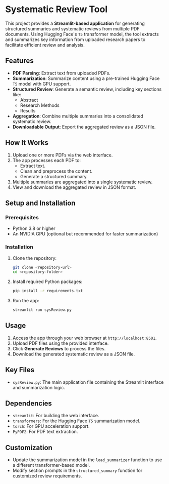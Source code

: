 

# Systematic Review Tool

This project provides a **Streamlit-based application** for generating structured summaries and systematic reviews from multiple PDF documents. Using Hugging Face's `T5` transformer model, the tool extracts and summarizes key information from uploaded research papers to facilitate efficient review and analysis.

## Features
- **PDF Parsing**: Extract text from uploaded PDFs.
- **Summarization**: Summarize content using a pre-trained Hugging Face `T5` model with GPU support.
- **Structured Review**: Generate a semantic review, including key sections like:
  - Abstract
  - Research Methods
  - Results
- **Aggregation**: Combine multiple summaries into a consolidated systematic review.
- **Downloadable Output**: Export the aggregated review as a JSON file.

## How It Works
1. Upload one or more PDFs via the web interface.
2. The app processes each PDF to:
   - Extract text.
   - Clean and preprocess the content.
   - Generate a structured summary.
3. Multiple summaries are aggregated into a single systematic review.
4. View and download the aggregated review in JSON format.

## Setup and Installation
### Prerequisites
- Python 3.8 or higher
- An NVIDIA GPU (optional but recommended for faster summarization)

### Installation
1. Clone the repository:
   ```bash
   git clone <repository-url>
   cd <repository-folder>
   ```
2. Install required Python packages:
   ```bash
   pip install -r requirements.txt
   ```
3. Run the app:
   ```bash
   streamlit run sysReview.py
   ```

## Usage
1. Access the app through your web browser at `http://localhost:8501`.
2. Upload PDF files using the provided interface.
3. Click **Generate Reviews** to process the files.
4. Download the generated systematic review as a JSON file.

## Key Files
- `sysReview.py`: The main application file containing the Streamlit interface and summarization logic.

## Dependencies
- `streamlit`: For building the web interface.
- `transformers`: For the Hugging Face `T5` summarization model.
- `torch`: For GPU acceleration support.
- `PyPDF2`: For PDF text extraction.

## Customization
- Update the summarization model in the `load_summarizer` function to use a different transformer-based model.
- Modify section prompts in the `structured_summary` function for customized review requirements.

